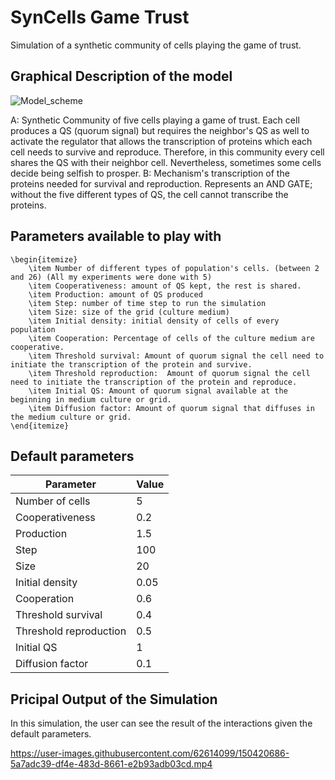 # SynCells Game Trust
Simulation of a synthetic community of cells playing the game of trust. 

## Graphical Description of the model
![Model_scheme](https://user-images.githubusercontent.com/62614099/150428970-bf17a4b1-db3a-4108-8489-32478c4766ed.png)

A: Synthetic Community of five cells playing a game of trust. Each cell produces a QS (quorum signal) but requires the neighbor's QS as well to activate the regulator that allows the transcription of proteins which each cell needs to survive and reproduce. Therefore, in this community every cell shares the QS with their neighbor cell. Nevertheless, sometimes some cells decide being selfish to prosper. B: Mechanism's transcription of the proteins needed for survival and reproduction. Represents an AND GATE; without the five different types of QS, the cell cannot transcribe the proteins.

## Parameters available to play with

	\begin{itemize}
		\item Number of different types of population's cells. (between 2 and 26) (All my experiments were done with 5)
		\item Cooperativeness: amount of QS kept, the rest is shared.
		\item Production: amount of QS produced 
		\item Step: number of time step to run the simulation
		\item Size: size of the grid (culture medium)
		\item Initial density: initial density of cells of every population 
		\item Cooperation: Percentage of cells of the culture medium are cooperative.
		\item Threshold survival: Amount of quorum signal the cell need to initiate the transcription of the protein and survive. 
		\item Threshold reproduction:  Amount of quorum signal the cell need to initiate the transcription of the protein and reproduce. 
		\item Initial QS: Amount of quorum signal available at the beginning in medium culture or grid.
		\item Diffusion factor: Amount of quorum signal that diffuses in the medium culture or grid.
	\end{itemize}


## Default parameters

| Parameter              | Value |
|------------------------|-------|
| Number of cells        | 5     |
| Cooperativeness        | 0.2   |
| Production             | 1.5   |
| Step                   | 100   |
| Size                   | 20    |
| Initial density        | 0.05  |
| Cooperation            | 0.6   |
| Threshold survival     | 0.4   |
| Threshold reproduction | 0.5   |
| Initial QS             | 1     |
| Diffusion factor       | 0.1   |

## Pricipal Output of the Simulation

In this simulation, the user can see the result of the interactions given the default parameters.

https://user-images.githubusercontent.com/62614099/150420686-5a7adc39-df4e-483d-8661-e2b93adb03cd.mp4


